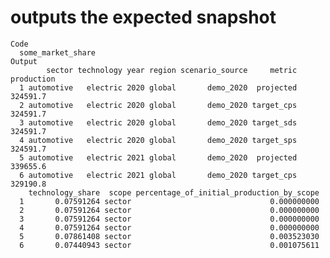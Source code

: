 # outputs the expected snapshot

    Code
      some_market_share
    Output
            sector technology year region scenario_source     metric production
      1 automotive   electric 2020 global       demo_2020  projected   324591.7
      2 automotive   electric 2020 global       demo_2020 target_cps   324591.7
      3 automotive   electric 2020 global       demo_2020 target_sds   324591.7
      4 automotive   electric 2020 global       demo_2020 target_sps   324591.7
      5 automotive   electric 2021 global       demo_2020  projected   339655.6
      6 automotive   electric 2021 global       demo_2020 target_cps   329190.8
        technology_share  scope percentage_of_initial_production_by_scope
      1       0.07591264 sector                               0.000000000
      2       0.07591264 sector                               0.000000000
      3       0.07591264 sector                               0.000000000
      4       0.07591264 sector                               0.000000000
      5       0.07861408 sector                               0.003523030
      6       0.07440943 sector                               0.001075611

